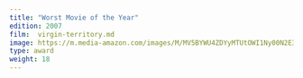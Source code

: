 ```yaml
---
title: "Worst Movie of the Year"
edition: 2007
film:  virgin-territory.md
image: https://m.media-amazon.com/images/M/MV5BYWU4ZDYyMTUtOWI1Ny00N2E3LWE2YjMtYmQxMGJhMTgyYjA1XkEyXkFqcGc@._V1_FMjpg_UX1280_.jpg
type: award
weight: 18
---
```

